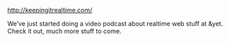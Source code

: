 <!--
slug: keeping-it-realtime-podcast
date: Mon Jan 17 2011 20:53:55 GMT+0100 (CET)
tags: 
title: null
id: 2798758345
link: http://joreteg.com/post/2798758345/keeping-it-realtime-podcast
raw: {"blog_name":"henrikjoreteg","id":2798758345,"post_url":"http://joreteg.com/post/2798758345/keeping-it-realtime-podcast","slug":"keeping-it-realtime-podcast","type":"link","date":"2011-01-17 19:53:55 GMT","timestamp":1295294035,"state":"published","format":"html","reblog_key":"voMdsFxS","tags":[],"short_url":"http://tmblr.co/ZgL_Yy2cqQd9","recommended_source":null,"recommended_color":null,"highlighted":[],"note_count":0,"title":null,"url":"http://keepingitrealtime.com/","link_author":null,"excerpt":null,"publisher":"keepingitrealtime.com","description":"<p>We&rsquo;ve just started doing a video podcast about realtime web stuff at &amp;yet. Check it out, much more stuff to come.</p>","reblog":{"tree_html":"","comment":"<p>We’ve just started doing a video podcast about realtime web stuff at &yet. Check it out, much more stuff to come.</p>"},"trail":[{"blog":{"name":"henrikjoreteg","active":true,"theme":{"header_full_width":1500,"header_full_height":500,"header_focus_width":676,"header_focus_height":380,"avatar_shape":"circle","background_color":"#F6F6F6","body_font":"Helvetica Neue","header_bounds":"0,1249,380,573","header_image":"http://static.tumblr.com/df7befc8b0387cf597578e613c221cb3/uzkwgdq/FAjnt7hyg/tumblr_static_agmw2bdhkjs4ws4sscw44swgc.jpg","header_image_focused":"http://static.tumblr.com/df7befc8b0387cf597578e613c221cb3/uzkwgdq/1oSnt7hyh/tumblr_static_tumblr_static_agmw2bdhkjs4ws4sscw44swgc_focused_v3.jpg","header_image_scaled":"http://static.tumblr.com/df7befc8b0387cf597578e613c221cb3/uzkwgdq/FAjnt7hyg/tumblr_static_agmw2bdhkjs4ws4sscw44swgc_2048_v2.jpg","header_stretch":true,"link_color":"#529ECC","show_avatar":true,"show_description":true,"show_header_image":true,"show_title":true,"title_color":"#444444","title_font":"Helvetica Neue","title_font_weight":"bold"}},"post":{"id":"2798758345"},"content_raw":"<p>We’ve just started doing a video podcast about realtime web stuff at &yet. Check it out, much more stuff to come.</p>","content":"<p>We’ve just started doing a video podcast about realtime web stuff at &amp;yet. Check it out, much more stuff to come.</p>","is_current_item":true,"is_root_item":true}],"body":"<a href=\"http://keepingitrealtime.com/\">http://keepingitrealtime.com/</a>\n\n<p>We&rsquo;ve just started doing a video podcast about realtime web stuff at &amp;yet. Check it out, much more stuff to come.</p>"}
publish: 2011-01-017
-->


<http://keepingitrealtime.com/>

We’ve just started doing a video podcast about realtime web stuff at
&yet. Check it out, much more stuff to come.


